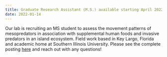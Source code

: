 ```yaml
---
title: Graduate Research Assistant (M.S.) available starting April 2022
date: 2022-01-14
---
```


Our lab is recruiting an MS student to assess the movement patterns of mesopredators in association with supplemental human foods and invasive predators in an island ecosystem. Field work based in Key Largo, Florida and academic home at Southern Illinois University. Please see the complete posting [here](https://peaselab.com/join/current_openings/) and reach out with any questions!

